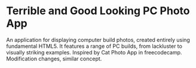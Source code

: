# Terrible and Good Looking PC Photo App
An application for displaying computer build photos, created entirely using fundamental HTML5. It features a range of PC builds, from lackluster to visually striking examples.
Inspired by Cat Photo App in freecodecamp. Modification changes, similar concept.